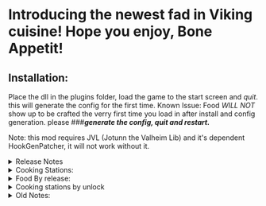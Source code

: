 # Introducing the newest fad in Viking cuisine! Hope you enjoy, Bone Appetit!

## Installation:

Place the dll  in the plugins folder, load the game to the start  screen and *quit*. this will generate the config for the first time.
Known Issue: Food *WILL NOT* show up to be crafted the verry first time you load in after install and config generation. please 
###***generate the config, quit and restart.***
			

Note: this mod requires JVL (Jotunn the Valheim Lib) and it's dependent HookGenPatcher, it will not work without it.

<details>
<summary>Release Notes</summary>

## Changelog:

# v. 1.0.0

* release includes 2 food crafting stations that require a fire underneath to cook on, and 5 new food items, one for each biome.

# v. 1.0.1 	

* hotfix for those not using V+

# v. 1.1.0 	

* fix for the grill making it difficult to load the fire underneath
	* fix for Fried Lox not auto picking up
	* 5 new foods. Pancakes, Smoked Fish, Bacon, Coffee, and Pizza

# v. 1.1.1

* updated visuals on bacon
	* Fixed collider on Griddle
	* Fixed attach point on kabob 

# v. 2.0.0	
  
* Code rework
	*  Updated Bacon Visuals (thicker) and fixed attach point
	* Added "Elemental" Cream Cones updated visuals on Ice Cream
	* First Rebalance pass
	* Added Porridge
	* Added A PJB for a special little boy by request.
	* Added CONFIG!!! (only a true/false for enabling/disabling recipes, likely will stay this way) Server synced. 
	* Everything defaults to on, when loading for the first time.
	* Redid all "Flavor" text
        
			 ### -MAKE SURE YOU HAVE THE MOD AND CONFIG ON THE SERVER FOR THE SERVER SYNC TO WORK-
	
# v. 2.0.1

* Fixed "CloudBerry" so we can have CAKE! (Big thanks to PROXiCiDE for pointing this out to me)

# v. 3.0.0

* Added MasterChef 2.0 assets. Omlette, Nut-ella, Bloodsausage, Broth, Carrot Butter, Burgers, and Fish Stew.
	* New Drops! You can now loot Pork from Boars, smaller Transportable Dragon Eggs from Drakes, and eggs from seagulls.
	* New food station, the Prep Staton. Unlocks with Tin.
	* More new food, Haggis, Moochi, Carrot Sticks, Boiled Eggs, and Candied Turnips.
	* Major balance pass, changed some recipes and food values, moved all food out of the cauldron and spread between Prep, griddle, and grill.
	* New Smokeless fires, for those of you struggling with FPS drops due to smoke particle physics, or who just want an indoor kitchen. There is now a campfire, a hearth that no longer produce particle smoke. (can be disabled in the config).

# v. 3.0.1

* Hotfix for boar drops when using with CLLC calculate Amount
	* Fix for missing Omlette
	* Added smokeless Braziers by request.

# v. 3.0.2

	* Load order fix
	* maybe fix for prep table fire (hopefully)

# v. 3.1.0

* Added Cooking Skill
      - Gain XP when cooking at a **Cooking Station**, or cooking a Consumable at the **rk_griddle**, **rk_grill**, **rk_prep** or **piece_cauldron**. Each level of cooking skill adds a 1% chance to craft an additional consumable. after lvl 25, your total cooking level is divided by 4 and the results is the % chance to crafted a 2nd additional consumable. 
      - e.g. At level 100, there is a 100% chance to craft an additional consumable and 25% chance to craft a 2nd additional consumable on top of that. At level 100 a food that crafts in stacks of x5, if lucky could output 7 total items.
      - Set **CookingSkillEnable** = false to disable.
    * Added SE_CheffHat
      - Improves Cooking Skill XP Earned while wearing the Chef Hat. 
      - Set **HatXpGain** = 1 to disable.
      - Taking the Chef Hat on and off displays a random Julia Child's quote. 
        - Displaying this message can be disabled by setting **HatSEMessage** to false.
    * Added Configs
      - CookingSkillEnable (server synced, enforced)
      - BonusWhenCookingEnabled (server synced, enforced)
      - HatXpGain (server synced, enforced)
      - HatSEMessage (local)
    * Added NexusId for update notice mod.

# v. 3.2.0

* updated for Jotun
* fixed versioning so it shows correct version everywhere.
	

# v. 3.2.1

* Updated for Jotunn
* Updated for mistlands
* Unity version update

</details>


<details>
<summary> Cooking Stations: </summary>


# Griddle		
 buildable with 
- 10 stone  
- a hammer. 

Allows for custom food as soon as you find a place to build it.
# Grill 
* requires a forge
* 1 iron 
* 10 stone

 unlock higher tier grilled foods.

# Oven		
* piece addon for the grill. (added in 2.0.0) requires surtling cores, and surtling trophies.

# Prep Table	
* New station in v3.0.0, all ice cream was moved here. requires Tin

</details>

<details>
<summary>Food By release:</summary>

note: all food that uses "drake egg" uses the new drake egg drop from Drakes. and "egg" is from seagulls.

#### Initial Release v1.0.0

* Pork Rinds 
	* pork
	* scraps
- Honey Glazed Carrots 
	* Carrots
	* Honey
	* Dandelion
* Kabobs
	* Raw meat
	* Bone fragments
	* Carrot
	* Turnip
* Ice Cream Cone
	* freeze gland
	* drake egg
	* Honey
	* blueberry
* Country Fried Lox Meat
	* lox meat
	* butter
	* barley flour
	* egg (new seagull drop)


#### v. 1.1.0

* Smoked Fish
	* raw fish


##### Food Menu Assets Courtesy of zarboz

* Bacon
	* raw pork
* Coffee
	* ancient seeds
* Pizza
	* mushroom
	* flour
	* egg
	* raw meat
* Pancakes
	* flour
	* egg
	* honey
	* butter


#### v. 2.0.0

* Porridge
	* barley
	* cloudberry
	* honey
	* butter
* Fire cream cone
	* SurtlingCore
	* Raspberry
	* honey
	* drake egg
* Electric cream cone
	* Crystal
	* Cloudberry
	* Honey
	* drake egg
* Acid cream cone
	* Guck
	* MushroomYellow
	* Honey
	* drake egg
* PBJ
	* Queens Jam
	* Bread
	* Nut-ella
* Cake
	* egg
	* flour
	* cloud berry
	* honey


#### v. 3.0.0

* Haggis
	* entrails
	* raw meat
	* carrot
	* turnip
* Moochi
	* freeze gland
	* blueberry
	* drake egg
	* honey
* Candied Turnips
	* honey
	* turnip
	* thistle
* Boiled Eggs
	* eggs
* Carrot Sticks
	* carrots
	* nut-ella


##### Master Chef2.0 Assets

* Omlette
	* egg
	* raw pork
	* thistle
	* butter
* Broth
	* bone fragments
	* butter
* Butter
	* carrot seeds
* Fish Stew
	* raw fish
	* broth
	* thistle
	* egg
* Burger
	* raw lox meat
	* raw meat
	* bread
	* turnip
* Bloodsausage
	* entrails
	* raw pork
	* thistle
	* blood bag
* Nut-ella
	* Beech Seeds
	* butter
</details>

<details>
<summary> Cooking stations by unlock </summary>

Griddle - Stone
Prep Station - Tin
Grill - Iron
Oven - Addon for grill (Grill level +1) -Surtling Cores, and Trophies
</details>

<details>
<summary> Old Notes: </summary>

##### To Do/ Current Ideas

x-add food menu items (done)
x-expand menu (done untill H&H is released)
-localizaion
x-add another new processing station for food and expansions (done)
x-add new food drops from creatures(done)
-meals (delayed until H&H)
x-config sync (done)

This mod is routinely tested on a dedicated server with a great many other mods. To ensure your crafting stations don't disappear, and that food doesn't turn to dust, please put this on the dedicated server as well as ALL clients.


Huge thanks to zarboz, GraveBear, and plumga for helping me get going, setting me up, and encouraging me the whole way! This mod wouldn't exist without them.
Also a big thanks to my "players" on my server (my husband and our good friend) Itsmesds, and JaxomFaux who've helped with ideas and balance from the start. (Bone Appetit's name came from us haning out when itmesds said how about "bone appetit" and it stuck)

</details>